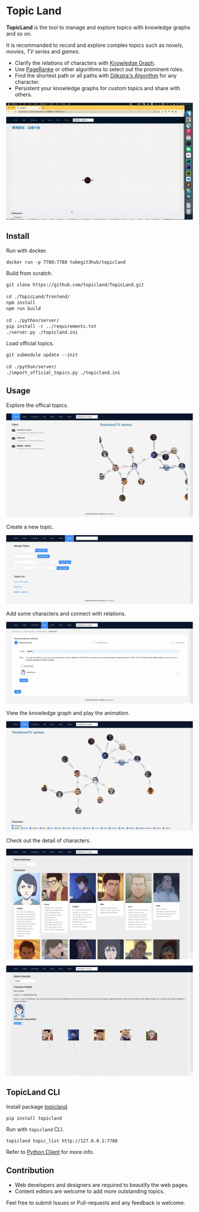 # Topic Land

**TopicLand** is the tool to manage and explore topics with knowledge graphs and so on.

It is recommanded to record and explore complex topics such as *novels*, *movies*, *TV series* and *games*.

* Clarify the relations of characters with [Knowledge Graph](https://en.wikipedia.org/wiki/Knowledge_graph).
* Use [PageRanke](https://en.wikipedia.org/wiki/PageRank) or other algorithms to select out the prominent roles. 
* Find the shortest path or all paths with [Dijkstra's Algorithm](https://en.wikipedia.org/wiki/Dijkstra%27s_algorithm) for any character.
* Persistent your knowledge graphs for custom topics and share with others.

![](./images/play_graph.gif)

## Install

Run with docker.

```
docker run -p 7788:7788 tobegit3hub/topicland
```

Build from scratch.

```
git clone https://github.com/topicland/TopicLand.git

cd ./TopicLand/frontend/
npm install
npm run build

cd ../python/server/
pip install -r ../requirements.txt
./server.py ./topicland.ini
```

Load official topics.

```
git submodule update --init

cd ./python/server/
./import_official_topics.py ./topicland.ini
```

## Usage

Explore the offical topics.

![](./images/topic_list.jpg)

Create a new topic.

![](./images/create_topic.jpg)

Add some characters and connect with relations.

![](./images/add_character.jpg)

View the knowledge graph and play the animation.

![](./images/view_graph.jpg)

Check out the detail of characters.

![](./images/character_list.jpg)

![](./images/character_detail.jpg)

## TopicLand CLI

Install package [topicland](https://pypi.org/project/topicland/).

```
pip install topicland
```

Run with `topicland` CLI.

```
topicland topic_list http://127.0.0.1:7788
```

Refer to [Python Client](./python/client/README.md) for more info.

## Contribution

* Web developers and designers are required to beautify the web pages.
* Content editors are welcome to add more outstanding topics.

Feel free to submit Issues or Pull-requests and any feedback is welcome.


